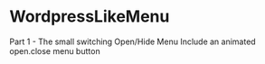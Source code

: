 # WordpressLikeMenu
Part 1 - The small switching Open/Hide Menu
Include an animated open.close menu button
